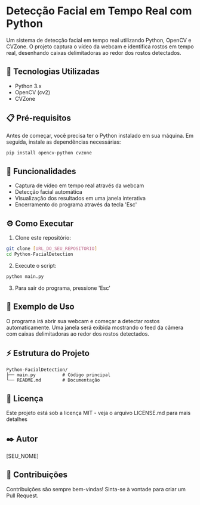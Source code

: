 # Detecção Facial em Tempo Real com Python

Um sistema de detecção facial em tempo real utilizando Python, OpenCV e CVZone. O projeto captura o vídeo da webcam e identifica rostos em tempo real, desenhando caixas delimitadoras ao redor dos rostos detectados.

## 🚀 Tecnologias Utilizadas

- Python 3.x
- OpenCV (cv2)
- CVZone

## 📋 Pré-requisitos

Antes de começar, você precisa ter o Python instalado em sua máquina. Em seguida, instale as dependências necessárias:

```bash
pip install opencv-python cvzone
```

## 🎯 Funcionalidades

- Captura de vídeo em tempo real através da webcam
- Detecção facial automática
- Visualização dos resultados em uma janela interativa
- Encerramento do programa através da tecla 'Esc'

## ⚙️ Como Executar

1. Clone este repositório:
```bash
git clone [URL_DO_SEU_REPOSITORIO]
cd Python-FacialDetection
```

2. Execute o script:
```bash
python main.py
```

3. Para sair do programa, pressione 'Esc'

## 📸 Exemplo de Uso

O programa irá abrir sua webcam e começar a detectar rostos automaticamente. Uma janela será exibida mostrando o feed da câmera com caixas delimitadoras ao redor dos rostos detectados.

## ⚡ Estrutura do Projeto

```
Python-FacialDetection/
├── main.py          # Código principal
└── README.md        # Documentação
```

## 📄 Licença

Este projeto está sob a licença MIT - veja o arquivo LICENSE.md para mais detalhes

## ✒️ Autor

[SEU_NOME]

## 🤝 Contribuições

Contribuições são sempre bem-vindas! Sinta-se à vontade para criar um Pull Request.
